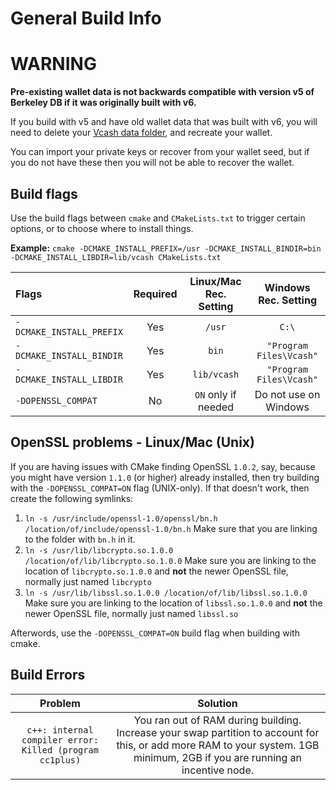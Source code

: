 General Build Info
======
# WARNING
**Pre-existing wallet data is not backwards compatible with version v5 of Berkeley DB if it was originally built with v6.**

If you build with v5 and have old wallet data that was built with v6, you will need to delete your [Vcash data folder](COMMON_ISSUES.md), and recreate your wallet.

You can import your private keys or recover from your wallet seed, but if you do not have these then you will not be able to recover the wallet.

Build flags
---
Use the build flags between `cmake` and `CMakeLists.txt` to trigger certain options, or to choose where to install things.

**Example:** `cmake -DCMAKE_INSTALL_PREFIX=/usr -DCMAKE_INSTALL_BINDIR=bin -DCMAKE_INSTALL_LIBDIR=lib/vcash CMakeLists.txt`


Flags                   |Required|Linux/Mac Rec. Setting|Windows Rec. Setting
:-----------------------|:------:|:--------------------:|:---:
`-DCMAKE_INSTALL_PREFIX`|  Yes   |       `/usr`         |`C:\`
`-DCMAKE_INSTALL_BINDIR`|  Yes   |        `bin`         |`"Program Files\Vcash"`
`-DCMAKE_INSTALL_LIBDIR`|  Yes   |     `lib/vcash`      |`"Program Files\Vcash"`
`-DOPENSSL_COMPAT`      |  No    |  `ON` only if needed |Do not use on Windows

OpenSSL problems - Linux/Mac (Unix)
---
If you are having issues with CMake finding OpenSSL `1.0.2`, say, because you might have version `1.1.0` (or higher) already installed, then try building with the `-DOPENSSL_COMPAT=ON` flag (UNIX-only). If that doesn't work, then create the following symlinks:

1. `ln -s /usr/include/openssl-1.0/openssl/bn.h /location/of/include/openssl-1.0/bn.h` Make sure that you are linking to the folder with `bn.h` in it.
2. `ln -s /usr/lib/libcrypto.so.1.0.0 /location/of/lib/libcrypto.so.1.0.0` Make sure you are linking to the location of `libcrypto.so.1.0.0` and **not** the newer OpenSSL file, normally just named `libcrypto`
3. `ln -s /usr/lib/libssl.so.1.0.0 /location/of/lib/libssl.so.1.0.0` Make sure you are linking to the location of `libssl.so.1.0.0` and **not** the newer OpenSSL file, normally just named `libssl.so`

Afterwords, use the `-DOPENSSL_COMPAT=ON` build flag when building with cmake.

Build Errors
---
Problem|Solution
:---:|:---:
`c++: internal compiler error: Killed (program cc1plus)`|You ran out of RAM during building. Increase your swap partition to account for this, or add more RAM to your system. 1GB minimum, 2GB if you are running an incentive node.
